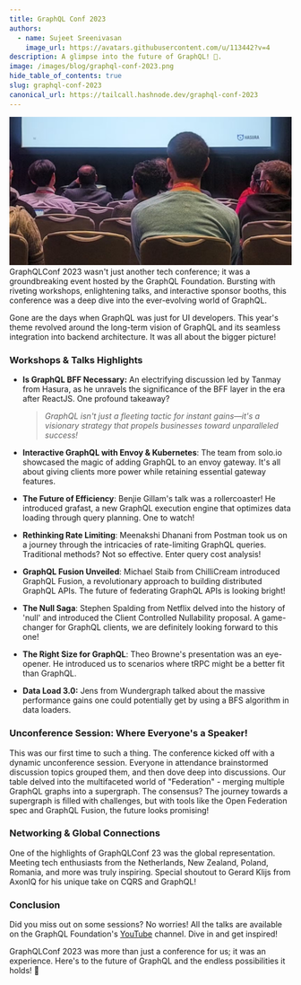 ```yaml
---
title: GraphQL Conf 2023
authors:
  - name: Sujeet Sreenivasan
    image_url: https://avatars.githubusercontent.com/u/113442?v=4
description: A glimpse into the future of GraphQL! 🚀.
image: /images/blog/graphql-conf-2023.png
hide_table_of_contents: true
slug: graphql-conf-2023
canonical_url: https://tailcall.hashnode.dev/graphql-conf-2023
---
```


![A Photo from GraphQL Conf 2023](../static/images/blog/graphql-conf-2023.png)
GraphQLConf 2023 wasn't just another tech conference; it was a groundbreaking event hosted by the GraphQL Foundation. Bursting with riveting workshops, enlightening talks, and interactive sponsor booths, this conference was a deep dive into the ever-evolving world of GraphQL.

<!-- truncate -->
<head>
<link rel="canonical" href="https://tailcall.hashnode.dev/graphql-conf-2023"/>
<title>GraphQL Conf 2023</title>
</head>
Gone are the days when GraphQL was just for UI developers. This year's theme revolved around the long-term vision of GraphQL and its seamless integration into backend architecture. It was all about the bigger picture!

### **Workshops & Talks Highlights**

- **Is GraphQL BFF Necessary:** An electrifying discussion led by Tanmay from Hasura, as he unravels the significance of the BFF layer in the era after ReactJS. One profound takeaway?

  > _GraphQL isn't just a fleeting tactic for instant gains—it's a visionary strategy that propels businesses toward unparalleled success!_

- **Interactive GraphQL with Envoy & Kubernetes**: The team from solo.io showcased the magic of adding GraphQL to an envoy gateway. It's all about giving clients more power while retaining essential gateway features.

- **The Future of Efficiency**: Benjie Gillam's talk was a rollercoaster! He introduced grafast, a new GraphQL execution engine that optimizes data loading through query planning. One to watch!

- **Rethinking Rate Limiting**: Meenakshi Dhanani from Postman took us on a journey through the intricacies of rate-limiting GraphQL queries. Traditional methods? Not so effective. Enter query cost analysis!

- **GraphQL Fusion Unveiled**: Michael Staib from ChilliCream introduced GraphQL Fusion, a revolutionary approach to building distributed GraphQL APIs. The future of federating GraphQL APIs is looking bright!

- **The Null Saga**: Stephen Spalding from Netflix delved into the history of 'null' and introduced the Client Controlled Nullability proposal. A game-changer for GraphQL clients, we are definitely looking forward to this one!

- **The Right Size for GraphQL**: Theo Browne's presentation was an eye-opener. He introduced us to scenarios where tRPC might be a better fit than GraphQL.

- **Data Load 3.0:** Jens from Wundergraph talked about the massive performance gains one could potentially get by using a BFS algorithm in data loaders.

### **Unconference Session: Where Everyone's a Speaker!**

This was our first time to such a thing. The conference kicked off with a dynamic unconference session. Everyone in attendance brainstormed discussion topics grouped them, and then dove deep into discussions. Our table delved into the multifaceted world of "Federation" - merging multiple GraphQL graphs into a supergraph. The consensus? The journey towards a supergraph is filled with challenges, but with tools like the Open Federation spec and GraphQL Fusion, the future looks promising!

### **Networking & Global Connections**

One of the highlights of GraphQLConf 23 was the global representation. Meeting tech enthusiasts from the Netherlands, New Zealand, Poland, Romania, and more was truly inspiring. Special shoutout to Gerard Klijs from AxonIQ for his unique take on CQRS and GraphQL!

### **Conclusion**

Did you miss out on some sessions? No worries! All the talks are available on the GraphQL Foundation's [YouTube](https://www.youtube.com/playlist?list=PLP1igyLx8foE9SlDLI1Vtlshcon5r1jMJ) channel. Dive in and get inspired!

GraphQLConf 2023 was more than just a conference for us; it was an experience. Here's to the future of GraphQL and the endless possibilities it holds! 🎉
